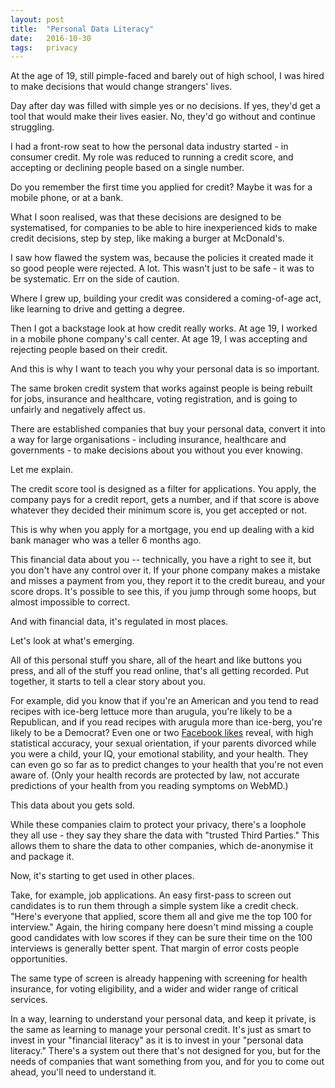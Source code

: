 ```yaml
---
layout: post
title:  "Personal Data Literacy"
date:   2016-10-30
tags:   privacy
---
```


At the age of 19, still pimple-faced and barely out of high school, I was hired to make decisions that would change strangers' lives.

Day after day was filled with simple yes or no decisions.  If yes, they'd get a tool that would make their lives easier.  No, they'd go without and continue struggling.

I had a front-row seat to how the personal data industry started - in consumer credit. My role was reduced to running a credit score, and accepting or declining people based on a single number.

Do you remember the first time you applied for credit?  Maybe it was for a mobile phone, or at a bank.

What I soon realised, was that these decisions are designed to be systematised, for companies to be able to hire inexperienced kids to make credit decisions, step by step, like making a burger at McDonald's.

I saw how flawed the system was, because the policies it created made it so good people were rejected.  A lot.  This wasn't just to be safe - it was to be systematic. Err on the side of caution.

Where I grew up, building your credit was considered a coming-of-age act, like learning to drive and getting a degree.

Then I got a backstage look at how credit really works.  At age 19, I worked in a mobile phone company's call center. At age 19, I was accepting and rejecting people based on their credit.

And this is why I want to teach you why your personal data is so important.  

The same broken credit system that works against people is being rebuilt for jobs, insurance and healthcare, voting registration, and is going to unfairly and negatively affect us.

There are established companies that buy your personal data, convert it into a way for large organisations - including insurance, healthcare and governments - to make decisions about you without you ever knowing.

Let me explain.

The credit score tool is designed as a filter for applications.  You apply, the company pays for a credit report, gets a number, and if that score is above whatever they decided their minimum score is, you get accepted or not.

This is why when you apply for a mortgage, you end up dealing with a kid bank manager who was a teller 6 months ago.

This financial data about you -- technically, you have a right to see it, but you don't have any control over it.  If your phone company makes a mistake and misses a payment from you, they report it to the credit bureau, and your score drops.  It's possible to see this, if you jump through some hoops, but almost impossible to correct.

And with financial data, it's regulated in most places.  

Let's look at what's emerging.

All of this personal stuff you share, all of the heart and like buttons you press, and all of the stuff you read online, that's all getting recorded.   Put together, it starts to tell a clear story about you.

For example, did you know that if you're an American and you tend to read recipes with ice-berg lettuce more than arugula, you're likely to be a Republican, and if you read recipes with arugula more than ice-berg, you're likely to be a Democrat?  Even one or two [Facebook likes](https://www.theguardian.com/technology/2013/mar/11/facebook-users-reveal-intimate-secrets) reveal, with high statistical accuracy, your sexual orientation, if your parents divorced while you were a child, your IQ, your emotional stability, and your health.  They can even go so far as to predict changes to your health that you're not even aware of.  (Only your health records are protected by law, not accurate predictions of your health from you reading symptoms on WebMD.)

This data about you gets sold.

While these companies claim to protect your privacy, there's a loophole they all use - they say they share the data with "trusted Third Parties."  This allows them to share the data to other companies, which de-anonymise it and package it.

Now, it's starting to get used in other places.

Take, for example, job applications.  An easy first-pass to screen out candidates is to run them through a simple system like a credit check.  "Here's everyone that applied, score them all and give me the top 100 for interview." Again, the hiring company here doesn't mind missing a couple good candidates with low scores if they can be sure their time on the 100 interviews is generally better spent.  That margin of error costs people opportunities.

The same type of screen is already happening with screening for health insurance, for voting eligibility, and a wider and wider range of critical services. 

In a way, learning to understand your personal data, and keep it private, is the same as learning to manage your personal credit.  It's just as smart to invest in your "financial literacy" as it is to invest in your "personal data literacy." There's a system out there that's not designed for you, but for the needs of companies that want something from you, and for you to come out ahead, you'll need to understand it.





